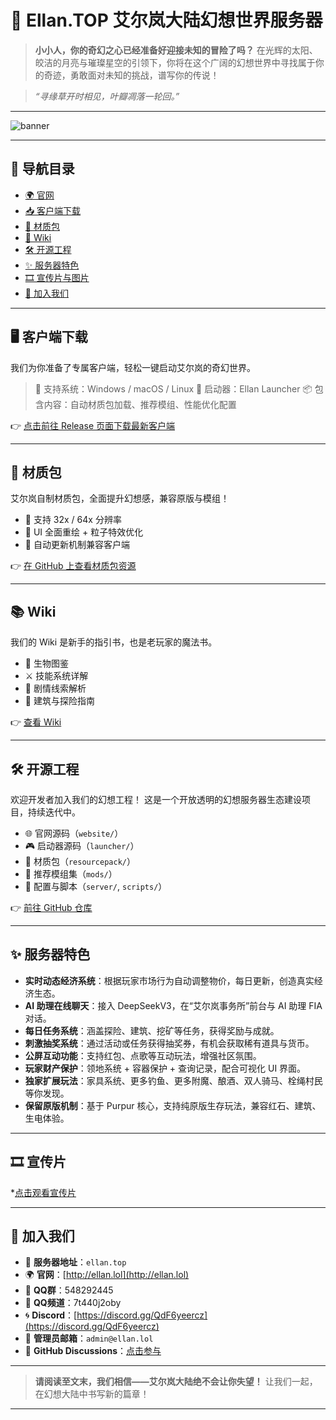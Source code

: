 # 🌌 Ellan.TOP 艾尔岚大陆幻想世界服务器

> **小小人，你的奇幻之心已经准备好迎接未知的冒险了吗？**
> 在光辉的太阳、皎洁的月亮与璀璨星空的引领下，你将在这个广阔的幻想世界中寻找属于你的奇迹，勇敢面对未知的挑战，谱写你的传说！

> *“寻缘草开时相见，叶瓣凋落一轮回。”*

---

![banner](https://ellan.lol/banner.jpg)

---

## 🧭 导航目录

* [🌍 官网](http://ellan.lol)
* [📥 客户端下载](#客户端下载)
* [🎨 材质包](#材质包)
* [🧠 Wiki](#wiki)
* [🛠 开源工程](#开源工程)
* [✨ 服务器特色](#服务器特色)
* [🎞️ 宣传片与图片](#宣传片与图片)
* [🤝 加入我们](#加入我们)

---

## 🖥 客户端下载

我们为你准备了专属客户端，轻松一键启动艾尔岚的奇幻世界。

> 🧩 支持系统：Windows / macOS / Linux
> 🚀 启动器：Ellan Launcher
> 📦 包含内容：自动材质包加载、推荐模组、性能优化配置

👉 [点击前往 Release 页面下载最新客户端](https://github.com/hahaTT0902/Ellan.top/releases)

---

## 🎨 材质包

艾尔岚自制材质包，全面提升幻想感，兼容原版与模组！

* 💎 支持 32x / 64x 分辨率
* 🌈 UI 全面重绘 + 粒子特效优化
* 🔄 自动更新机制兼容客户端

👉 [在 GitHub 上查看材质包资源](https://github.com/hahaTT0902/Ellan.top/tree/main/resourcepack)

---

## 📚 Wiki

我们的 Wiki 是新手的指引书，也是老玩家的魔法书。

* 🐉 生物图鉴
* ⚔️ 技能系统详解
* 📖 剧情线索解析
* 🏰 建筑与探险指南

👉 [查看 Wiki](https://github.com/hahaTT0902/Ellan.top/wiki)

---

## 🛠 开源工程

欢迎开发者加入我们的幻想工程！
这是一个开放透明的幻想服务器生态建设项目，持续迭代中。

* 🌐 官网源码（`website/`）
* 🎮 启动器源码（`launcher/`）
* 🎨 材质包（`resourcepack/`）
* 🧩 推荐模组集（`mods/`）
* 📄 配置与脚本（`server/`, `scripts/`）

👉 [前往 GitHub 仓库](https://github.com/hahaTT0902/Ellan.top)

---

## ✨ 服务器特色

* **实时动态经济系统**：根据玩家市场行为自动调整物价，每日更新，创造真实经济生态。
* **AI 助理在线聊天**：接入 DeepSeekV3，在“艾尔岚事务所”前台与 AI 助理 FIA 对话。
* **每日任务系统**：涵盖探险、建筑、挖矿等任务，获得奖励与成就。
* **刺激抽奖系统**：通过活动或任务获得抽奖券，有机会获取稀有道具与货币。
* **公屏互动功能**：支持红包、点歌等互动玩法，增强社区氛围。
* **玩家财产保护**：领地系统 + 容器保护 + 查询记录，配合可视化 UI 界面。
* **独家扩展玩法**：家具系统、更多钓鱼、更多附魔、酿酒、双人骑马、栓绳村民等你发现。
* **保留原版机制**：基于 Purpur 核心，支持纯原版生存玩法，兼容红石、建筑、生电体验。

---

## 🎞️ 宣传片

*[点击观看宣传片](https://www.bilibili.com/video/BV1LbgTeYEUP)

---

## 🤝 加入我们

* 👑 **服务器地址**：`ellan.top`
* 🌍 **官网**：[http://ellan.lol](http://ellan.lol)
* 💬 **QQ群**：548292445
* 🔗 **QQ频道**：7t440j2oby
* 🌀 **Discord**：[https://discord.gg/QdF6yeercz](https://discord.gg/QdF6yeercz)
* 📮 **管理员邮箱**：`admin@ellan.lol`
* 📣 **GitHub Discussions**：[点击参与](https://github.com/hahaTT0902/Ellan.top/discussions)

---

> **请阅读至文末，我们相信——艾尔岚大陆绝不会让你失望！**
> 让我们一起，在幻想大陆中书写新的篇章！

---

